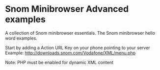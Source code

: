 # Snom Minibrowser Advanced examples
A collection of Snom minibrowser essentials. The Snom minibrowser hello word examples.

Start by adding a Action URL Key on your phone pointing to your server
Example: http://downloads.snom.com/Vodafone/XML/menu.php

Note: PHP must be enabled for dynamic XML content
